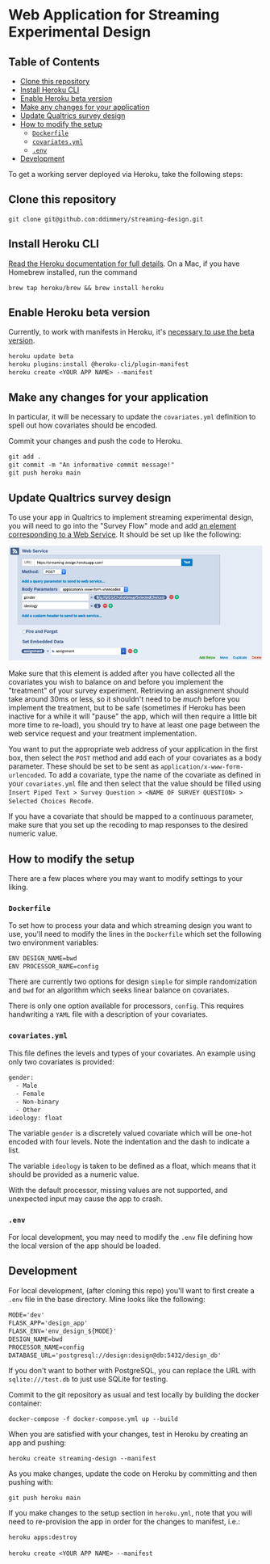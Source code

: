 # Web Application for Streaming Experimental Design

## Table of Contents

  * [Clone this repository](#clone-this-repository)
  * [Install Heroku CLI](#install-heroku-cli)
  * [Enable Heroku beta version](#enable-heroku-beta-version)
  * [Make any changes for your application](#make-any-changes-for-your-application)
  * [Update Qualtrics survey design](#update-qualtrics-survey-design)
  * [How to modify the setup](#how-to-modify-the-setup)
    + [`Dockerfile`](#dockerfile)
    + [`covariates.yml`](#covariatesyml)
    + [`.env`](#env)
  * [Development](#development)
 
To get a working server deployed via Heroku, take the following steps:

## Clone this repository
```
git clone git@github.com:ddimmery/streaming-design.git
```

## Install Heroku CLI
[Read the Heroku documentation for full details](https://devcenter.heroku.com/articles/heroku-cli). On a Mac, if you have Homebrew installed, run the command
```
brew tap heroku/brew && brew install heroku
```

## Enable Heroku beta version

Currently, to work with manifests in Heroku, it's [necessary to use the beta version](https://devcenter.heroku.com/articles/build-docker-images-heroku-yml#creating-your-app-from-setup).

```
heroku update beta
heroku plugins:install @heroku-cli/plugin-manifest
heroku create <YOUR APP NAME> --manifest
```

## Make any changes for your application

In particular, it will be necessary to update the `covariates.yml` definition to spell out how covariates should be encoded.

Commit your changes and push the code to Heroku.

```
git add .
git commit -m "An informative commit message!"
git push heroku main
```

## Update Qualtrics survey design

To use your app in Qualtrics to implement streaming experimental design, you will need to go into the "Survey Flow" mode and add [an element corresponding to a Web Service](https://www.qualtrics.com/support/survey-platform/survey-module/survey-flow/advanced-elements/web-service/#AddingAWebService). It should be set up like the following:

![Using the Web Service feature in Qualtrics](qualtrics_web_service.png)

Make sure that this element is added after you have collected all the covariates you wish to balance on and before you implement the "treatment" of your survey experiment. Retrieving an assignment should take around 30ms or less, so it shouldn't need to be *much* before you implement the treatment, but to be safe (sometimes if Heroku has been inactive for a while it will "pause" the app, which will then require a little bit more time to re-load), you should try to have at least one page between the web service request and your treatment implementation.

You want to put the appropriate web address of your application in the first box, then select the `POST` method and add each of your covariates as a body parameter. These should be set to be sent as `application/x-www-form-urlencoded`. To add a covariate, type the name of the covariate as defined in your `covariates.yml` file and then select that the value should be filled using `Insert Piped Text > Survey Question > <NAME OF SURVEY QUESTION> > Selected Choices Recode`.

If you have a covariate that should be mapped to a continuous parameter, make sure that you set up the recoding to map responses to the desired numeric value.
 
## How to modify the setup

There are a few places where you may want to modify settings to your liking.

### `Dockerfile`

To set how to process your data and which streaming design you want to use, you'll need to modify the lines in the `Dockerfile` which set the following two environment variables:

```
ENV DESIGN_NAME=bwd
ENV PROCESSOR_NAME=config
```

There are currently two options for design `simple` for simple randomization and `bwd` for an algorithm which seeks linear balance on covariates.

There is only one option available for processors, `config`. This requires handwriting a `YAML` file with a description of your covariates.

### `covariates.yml`

This file defines the levels and types of your covariates. An example using only two covariates is provided:

```
gender:
  - Male
  - Female
  - Non-binary
  - Other
ideology: float
```

The variable `gender` is a discretely valued covariate which will be one-hot encoded with four levels. Note the indentation and the dash to indicate a list.

The variable `ideology` is taken to be defined as a float, which means that it should be provided as a numeric value.

With the default processor, missing values are not supported, and unexpected input may cause the app to crash.

### `.env`

For local development, you may need to modify the `.env` file defining how the local version of the app should be loaded.

## Development

For local development, (after cloning this repo) you'll want to first create a `.env` file in the base directory. Mine looks like the following:

```
MODE='dev'
FLASK_APP='design_app'
FLASK_ENV='env_design_${MODE}'
DESIGN_NAME=bwd
PROCESSOR_NAME=config
DATABASE_URL='postgresql://design:design@db:5432/design_db'
```

If you don't want to bother with PostgreSQL, you can replace the URL with `sqlite:///test.db` to just use SQLite for testing.

Commit to the git repository as usual and test locally by building the docker container:

```
docker-compose -f docker-compose.yml up --build
```

When you are satisfied with your changes, test in Heroku by creating an app and pushing:

```
heroku create streaming-design --manifest
```

As you make changes, update the code on Heroku by committing and then pushing with:
```
git push heroku main
```

If you make changes to the setup section in `heroku.yml`, note that you will need to re-provision the app in order for the changes to manifest, i.e.:
```
heroku apps:destroy

heroku create <YOUR APP NAME> --manifest
```

